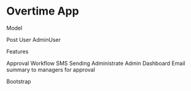 # Overtime App

Model

Post
User
AdminUser

Features

Approval Workflow
SMS Sending
Administrate Admin Dashboard
Email summary to managers for approval


Bootstrap 
